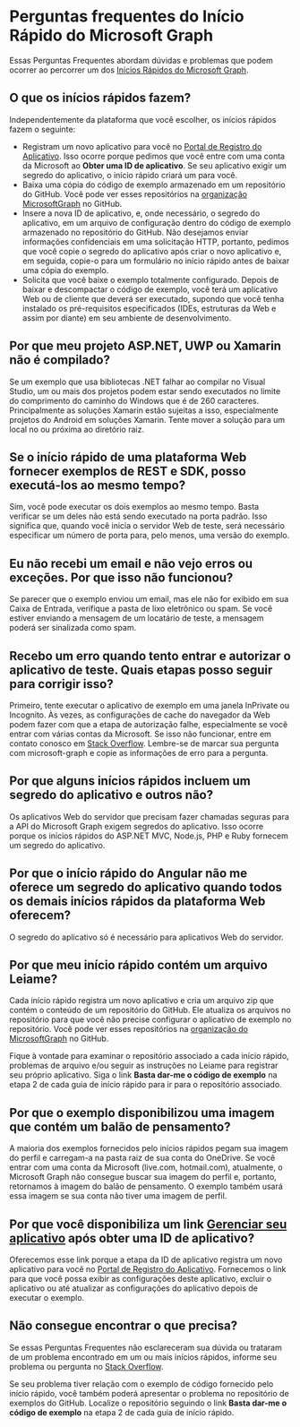 # <a name="microsoft-graph-quick-start-faq"></a>Perguntas frequentes do Início Rápido do Microsoft Graph

Essas Perguntas Frequentes abordam dúvidas e problemas que podem ocorrer ao percorrer um dos [Inícios Rápidos do Microsoft Graph](https://developer.microsoft.com/en-us/graph/quick-start).

## <a name="what-do-the-quick-starts-do"></a>O que os inícios rápidos fazem?

Independentemente da plataforma que você escolher, os inícios rápidos fazem o seguinte:

- Registram um novo aplicativo para você no [Portal de Registro do Aplicativo](https://apps.dev.microsoft.com). Isso ocorre porque pedimos que você entre com uma conta da Microsoft ao **Obter uma ID de aplicativo**. Se seu aplicativo exigir um segredo do aplicativo, o início rápido criará um para você. 
- Baixa uma cópia do código de exemplo armazenado em um repositório do GitHub. Você pode ver esses repositórios na [organização MicrosoftGraph](https://github.com/microsoftgraph?utf8=%E2%9C%93&q=connect) no GitHub.
- Insere a nova ID de aplicativo, e, onde necessário, o segredo do aplicativo, em um arquivo de configuração dentro do código de exemplo armazenado no repositório do GitHub. Não desejamos enviar informações confidenciais em uma solicitação HTTP, portanto, pedimos que você copie o segredo do aplicativo após criar o novo aplicativo e, em seguida, copie-o para um formulário no início rápido antes de baixar uma cópia do exemplo.
- Solicita que você baixe o exemplo totalmente configurado. Depois de baixar e descompactar o código de exemplo, você terá um aplicativo Web ou de cliente que deverá ser executado, supondo que você tenha instalado os pré-requisitos especificados (IDEs, estruturas da Web e assim por diante) em seu ambiente de desenvolvimento.


## <a name="why-wont-my--aspnet-uwp-or-xamarin-project-build"></a>Por que meu projeto ASP.NET, UWP ou Xamarin não é compilado?

Se um exemplo que usa bibliotecas .NET falhar ao compilar no Visual Studio, um ou mais dos projetos podem estar sendo executados no limite do comprimento do caminho do Windows que é de 260 caracteres. Principalmente as soluções Xamarin estão sujeitas a isso, especialmente projetos do Android em soluções Xamarin. Tente mover a solução para um local no ou próxima ao diretório raiz. 

## <a name="if-a-web-platform-quick-start-provides-rest-and-sdk-samples-can-i-run-them-both-at-the-same-time"></a>Se o início rápido de uma plataforma Web fornecer exemplos de REST e SDK, posso executá-los ao mesmo tempo?

Sim, você pode executar os dois exemplos ao mesmo tempo. Basta verificar se um deles não está sendo executado na porta padrão. Isso significa que, quando você inicia o servidor Web de teste, será necessário especificar um número de porta para, pelo menos, uma versão do exemplo.

## <a name="i-didnt-get-an-email-and-i-see-no-errors-or-exceptions-why-didnt-this-work"></a>Eu não recebi um email e não vejo erros ou exceções. Por que isso não funcionou?

Se parecer que o exemplo enviou um email, mas ele não for exibido em sua Caixa de Entrada, verifique a pasta de lixo eletrônico ou spam. Se você estiver enviando a mensagem de um locatário de teste, a mensagem poderá ser sinalizada como spam.

## <a name="i-get-an-error-when-i-try-to-sign-in-and-authorize-the-sample-app-what-steps-can-i-take-to-fix-this"></a>Recebo um erro quando tento entrar e autorizar o aplicativo de teste. Quais etapas posso seguir para corrigir isso? 

Primeiro, tente executar o aplicativo de exemplo em uma janela InPrivate ou Incognito. Às vezes, as configurações de cache do navegador da Web podem fazer com que a etapa de autorização falhe, especialmente se você entrar com várias contas da Microsoft. Se isso não funcionar, entre em contato conosco em [Stack Overflow](https://stackoverflow.com/questions/tagged/microsoft-graph). Lembre-se de marcar sua pergunta com microsoft-graph e copie as informações de erro para a pergunta.

## <a name="why-do-some-quick-starts-include-an-app-secret-and-others-dont"></a>Por que alguns inícios rápidos incluem um segredo do aplicativo e outros não?

Os aplicativos Web do servidor que precisam fazer chamadas seguras para a API do Microsoft Graph exigem segredos do aplicativo. Isso ocorre porque os inícios rápidos do ASP.NET MVC, Node.js, PHP e Ruby fornecem um segredo do aplicativo.

## <a name="why-doesnt-the-angular-quick-start-give-me-an-app-secret-when-all-the-other-web-platform-quick-starts-do"></a>Por que o início rápido do Angular não me oferece um segredo do aplicativo quando todos os demais inícios rápidos da plataforma Web oferecem?

O segredo do aplicativo só é necessário para aplicativos Web do servidor.

## <a name="why-does-my-quick-start-contain-a-readme-file"></a>Por que meu início rápido contém um arquivo Leiame?

Cada início rápido registra um novo aplicativo e cria um arquivo zip que contém o conteúdo de um repositório do GitHub. Ele atualiza os arquivos no repositório para que você não precise configurar o aplicativo de exemplo no repositório. Você pode ver esses repositórios na [organização do MicrosoftGraph](https://github.com/microsoftgraph?utf8=%E2%9C%93&q=connect) no GitHub.

Fique à vontade para examinar o repositório associado a cada início rápido, problemas de arquivo e/ou seguir as instruções no Leiame para registrar seu próprio aplicativo. Siga o link **Basta dar-me o código de exemplo** na etapa 2 de cada guia de início rápido para ir para o repositório associado.

## <a name="why-did-the-sample-give-me-an-image-containing-a-thought-bubble"></a>Por que o exemplo disponibilizou uma imagem que contém um balão de pensamento?

A maioria dos exemplos fornecidos pelo inícios rápidos pegam sua imagem do perfil e carregam-a na pasta raiz de sua conta do OneDrive. Se você entrar com uma conta da Microsoft (live.com, hotmail.com), atualmente, o Microsoft Graph não consegue buscar sua imagem do perfil e, portanto, retornamos à imagem do balão de pensamento. O exemplo também usará essa imagem se sua conta não tiver uma imagem de perfil.

## <a name="why-do-you-provide-a-manage-your-apphttpsappsdevmicrosoftcom-link-after-i-get-an-app-id"></a>Por que você disponibiliza um link **[Gerenciar seu aplicativo](https://apps.dev.microsoft.com)** após obter uma ID de aplicativo?

Oferecemos esse link porque a etapa da ID de aplicativo registra um novo aplicativo para você no [Portal de Registro do Aplicativo](https://apps.dev.microsoft.com). Fornecemos o link para que você possa exibir as configurações deste aplicativo, excluir o aplicativo ou até atualizar as configurações do aplicativo depois de executar o exemplo. 

## <a name="didnt-find-what-you-need"></a>Não consegue encontrar o que precisa?

Se essas Perguntas Frequentes não esclareceram sua dúvida ou trataram de um problema encontrado em um ou mais inícios rápidos, informe seu problema ou pergunta no [Stack Overflow](https://stackoverflow.com/questions/tagged/microsoft-graph). 

Se seu problema tiver relação com o exemplo de código fornecido pelo início rápido, você também poderá apresentar o problema no repositório de exemplos do GitHub. Localize o repositório seguindo o link **Basta dar-me o código de exemplo** na etapa 2 de cada guia de início rápido.

